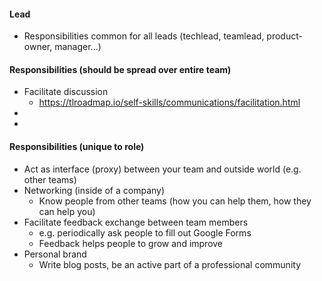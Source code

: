 #### Lead
* Responsibilities common for all leads (techlead, teamlead, product-owner, manager...)

#### Responsibilities (should be spread over entire team)
* Facilitate discussion
    * https://tlroadmap.io/self-skills/communications/facilitation.html
* 
* 

#### Responsibilities (unique to role)
* Act as interface (proxy) between your team and outside world (e.g. other teams)
* Networking (inside of a company)
    * Know people from other teams (how you can help them, how they can help you)
* Facilitate feedback exchange between team members
    * e.g. periodically ask people to fill out Google Forms
    * Feedback helps people to grow and improve
* Personal brand
    * Write blog posts, be an active part of a professional community
